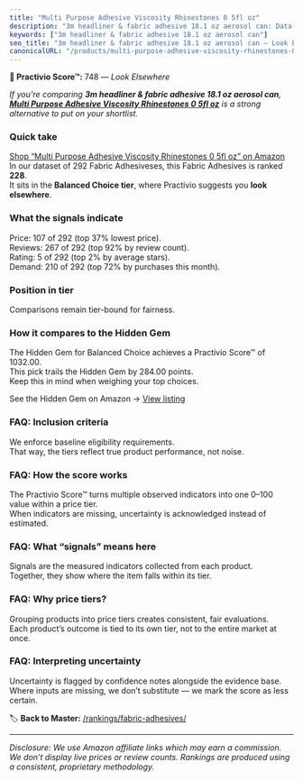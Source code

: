 ```yaml
---
title: "Multi Purpose Adhesive Viscosity Rhinestones 0 5fl oz"
description: "3m headliner & fabric adhesive 18.1 oz aerosol can: Data-driven ranking using the Practivio Score™. Positioned by quality, value, demand, findability, momentum."
keywords: ["3m headliner & fabric adhesive 18.1 oz aerosol can"]
seo_title: "3m headliner & fabric adhesive 18.1 oz aerosol can — Look Elsewhere (2025)"
canonicalURL: "/products/multi-purpose-adhesive-viscosity-rhinestones-0-5fl-oz-B0FF3H3D8X/"
---
```


**🚫 Practivio Score™:** 748 — _Look Elsewhere_


*If you're comparing **3m headliner & fabric adhesive 18.1 oz aerosol can**, **[Multi Purpose Adhesive Viscosity Rhinestones 0 5fl oz](https://www.amazon.com/dp/B0FF3H3D8X?tag=practivio-20)** is a strong alternative to put on your shortlist.*
### Quick take
[Shop “Multi Purpose Adhesive Viscosity Rhinestones 0 5fl oz” on Amazon](https://www.amazon.com/dp/B0FF3H3D8X?tag=practivio-20)
In our dataset of 292 Fabric Adhesiveses, this Fabric Adhesives is ranked **228**.  
It sits in the **Balanced Choice tier**, where Practivio suggests you **look elsewhere**.

### What the signals indicate
Price: 107 of 292 (top 37% lowest price).  
Reviews: 267 of 292 (top 92% by review count).  
Rating: 5 of 292 (top 2% by average stars).  
Demand: 210 of 292 (top 72% by purchases this month).

### Position in tier
Comparisons remain tier-bound for fairness.

### How it compares to the Hidden Gem
The Hidden Gem for Balanced Choice achieves a Practivio Score™ of 1032.00.  
This pick trails the Hidden Gem by 284.00 points.  
Keep this in mind when weighing your top choices.  

See the Hidden Gem on Amazon → [View listing](https://www.amazon.com/dp/B09BNPX3XJ?tag=practivio-20)

### FAQ: Inclusion criteria
We enforce baseline eligibility requirements.  
That way, the tiers reflect true product performance, not noise.

### FAQ: How the score works
The Practivio Score™ turns multiple observed indicators into one 0–100 value within a price tier.  
When indicators are missing, uncertainty is acknowledged instead of estimated.

### FAQ: What “signals” means here
Signals are the measured indicators collected from each product.  
Together, they show where the item falls within its tier.

### FAQ: Why price tiers?
Grouping products into price tiers creates consistent, fair evaluations.  
Each product’s outcome is tied to its own tier, not to the entire market at once.

### FAQ: Interpreting uncertainty
Uncertainty is flagged by confidence notes alongside the evidence base.  
Where inputs are missing, we don’t substitute — we mark the score as less certain.


🏷️ **Back to Master:** [/rankings/fabric-adhesives/](/rankings/fabric-adhesives/)

---
_Disclosure: We use Amazon affiliate links which may earn a commission. We don’t display live prices or review counts. Rankings are produced using a consistent, proprietary methodology._
